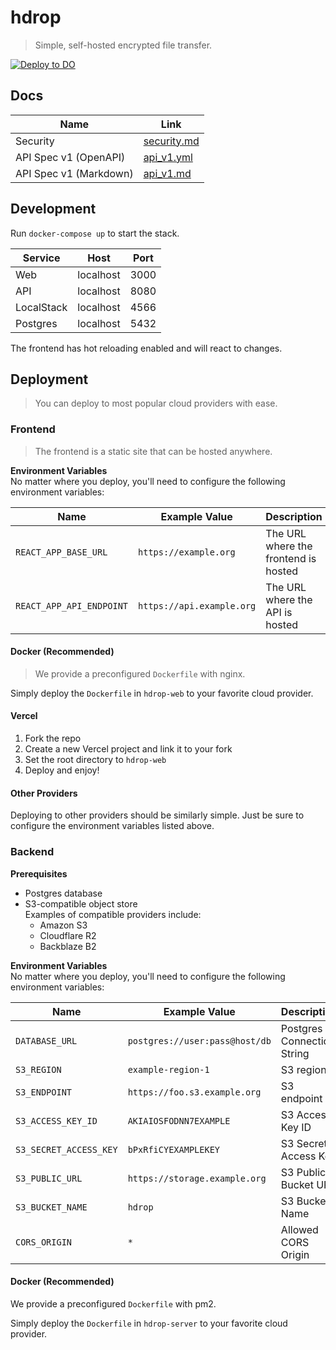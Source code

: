 # hdrop
> Simple, self-hosted encrypted file transfer.

[![Deploy to DO](https://www.deploytodo.com/do-btn-blue.svg)](https://cloud.digitalocean.com/apps/new?repo=https://github.com/splittydev/hausdrop/tree/feat/deploy-on-do&refcode=59e83ac2e72c)

## Docs

| Name                   | Link                              |
| ---------------------- | --------------------------------- |
| Security               | [security.md](./docs/security.md) |
| API Spec v1 (OpenAPI)  | [api_v1.yml](./docs/api_v1.yml)   |
| API Spec v1 (Markdown) | [api_v1.md](./docs/api_v1.md)     |

## Development

Run `docker-compose up` to start the stack.

| Service    | Host      | Port |
| ---------- | --------- | ---- |
| Web        | localhost | 3000 |
| API        | localhost | 8080 |
| LocalStack | localhost | 4566 |
| Postgres   | localhost | 5432 |

The frontend has hot reloading enabled and will react to changes.

## Deployment
> You can deploy to most popular cloud providers with ease.

### Frontend
> The frontend is a static site that can be hosted anywhere.

**Environment Variables**<br>
No matter where you deploy, you'll need to configure the following environment variables:

| Name                     | Example Value             | Description                          |
| ------------------------ | ------------------------- | ------------------------------------ |
| `REACT_APP_BASE_URL`     | `https://example.org`     | The URL where the frontend is hosted |
| `REACT_APP_API_ENDPOINT` | `https://api.example.org` | The URL where the API is hosted      |

#### Docker (Recommended)
> We provide a preconfigured `Dockerfile` with nginx.

Simply deploy the `Dockerfile` in `hdrop-web` to your favorite cloud provider.

#### Vercel

1. Fork the repo
2. Create a new Vercel project and link it to your fork
3. Set the root directory to `hdrop-web`
4. Deploy and enjoy!

#### Other Providers

Deploying to other providers should be similarly simple. Just be sure to configure the environment variables listed above.

### Backend

**Prerequisites**<br>

- Postgres database
- S3-compatible object store<br>
  Examples of compatible providers include:
  - Amazon S3
  - Cloudflare R2
  - Backblaze B2

**Environment Variables**<br>
No matter where you deploy, you'll need to configure the following environment variables:

| Name                   | Example Value                  | Description                |
| ---------------------- | ------------------------------ | -------------------------- |
| `DATABASE_URL`         | `postgres://user:pass@host/db` | Postgres Connection String |
| `S3_REGION`            | `example-region-1`             | S3 region                  |
| `S3_ENDPOINT`          | `https://foo.s3.example.org`   | S3 endpoint                |
| `S3_ACCESS_KEY_ID`     | `AKIAIOSFODNN7EXAMPLE`         | S3 Access Key ID           |
| `S3_SECRET_ACCESS_KEY` | `bPxRfiCYEXAMPLEKEY`           | S3 Secret Access Key       |
| `S3_PUBLIC_URL`        | `https://storage.example.org`  | S3 Public Bucket URL       |
| `S3_BUCKET_NAME`       | `hdrop`                        | S3 Bucket Name             |
| `CORS_ORIGIN`          | `*`                            | Allowed CORS Origin        |

#### Docker (Recommended)
We provide a preconfigured `Dockerfile` with pm2.

Simply deploy the `Dockerfile` in `hdrop-server` to your favorite cloud provider.